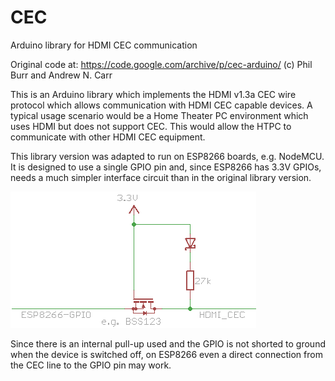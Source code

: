# CEC
Arduino library for HDMI CEC communication

Original code at: https://code.google.com/archive/p/cec-arduino/ (c) Phil Burr and Andrew N. Carr

This is an Arduino library which implements the HDMI v1.3a CEC wire protocol which allows communication with HDMI CEC capable devices. A typical usage scenario would be a Home Theater PC environment which uses HDMI but does not support CEC. This would allow the HTPC to communicate with other HDMI CEC equipment.

This library version was adapted to run on ESP8266 boards, e.g. NodeMCU. It is designed to use a single GPIO pin and, since ESP8266 has 3.3V GPIOs, needs a much simpler interface circuit than in the original library version.

![CEC interface schematic](extras/cec.png)

Since there is an internal pull-up used and the GPIO is not shorted to ground when the device is switched off, on ESP8266 even a direct connection from the CEC line to the GPIO pin may work.
